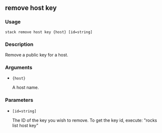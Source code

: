 ## remove host key

### Usage

`stack remove host key {host} [id=string]`

### Description

Remove a public key for a host.

### Arguments

* `{host}`

   A host name.


### Parameters
* `[id=string]`

   The ID of the key you wish to remove. To get the key id, execute:
	"rocks list host key"


